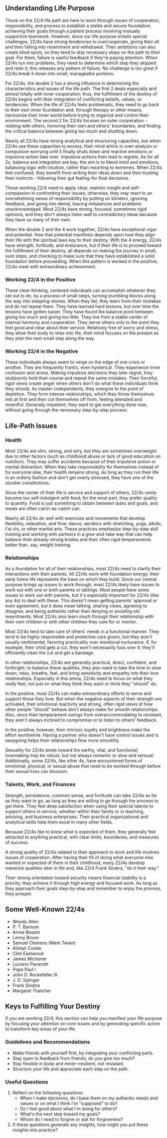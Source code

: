 ## Understanding Life Purpose

Those on the 22/4 life path are here to work through issues of cooperation, responsibility, and process to establish a stable and secure foundation, achieving their goals through a patient process involving mutually supportive teamwork. However, since our life purpose entails special challenges, 22/4s have strong tendencies to overcooperate, giving their all and then falling into resentment and withdrawal. Their ambitions can also create blind spots, so they tend to skip necessary steps on the path to their goal. For them, failure is useful feedback if they're paying attention. When 22/4s run into problems, they need to determine which step they skipped and redo it; this releases any pattern of failure. No challenge is too great if 22/4s break it down into small, manageable portions.

For 22/4s, the double 2 has a strong influence in determining the characteristics and issues of the life path. The first 2 deals especially and almost totally with inner cooperation; thus, the fulfillment of the destiny of 22/4s begins with their integration of conflicting beliefs, values, or tendencies. When the life of 22/4s feels problematic, they need to go back to their own inner foundation and, through therapy or other means, harmonize their inner world before trying to organize and control their environment. The second 2 for 22/4s focuses on outer cooperation - relating with others, honoring their own and others' boundaries, and finding the critical balance between giving too much and shutting down.

Nearly all 22/4s have strong analytical and structuring capacities, but when 22/4s use these capacities to excess, their mind whirls in over-analysis or compulsive worrying until it finally shuts down and reactive emotions or impulsive action take over. Impulsive actions then lead to regrets. As for all 2s, balance and integration are key; the aim is to blend mind and emotions, balancing logic with intuition, rather than resorting to extremes. When 22/4s feel confused, they benefit from writing their ideas down and then trusting their instincts - following their gut feeling-for final decisions.

Those working 22/4 need to apply clear, realistic insight and self-compassion in confronting their issues; otherwise, they may react to an overwhelming sense of responsibility by putting on blinders, ignoring feedback, and going into denial, leaving imbalances and problems unacknowledged. Most 22/4s have strong, focused, sometimes rigid opinions, and they don't always listen well to contradictory ideas because they have so many of their own.

When the double 2 and the 4 work together, 22/4s have exceptional vigor and potential. How that potential manifests depends upon how they align their life with the spiritual laws key to their destiny. With the 4 energy, 22/4s have strength, fortitude, and endurance, but if their life is to proceed toward the fulfillment of their destiny, all depends on making the journey in small, sure steps, and checking to make sure that they have established a solid foundation before proceeding. When this pattern is worked in the positive, 22/4s meet with extraordinary achievement.

### Working 22/4 in the Positive

These clear-thinking, centered individuals can accomplish whatever they set out to do, by a process of small steps, turning stumbling blocks along the way into stepping-stones. When they fail, they learn from their mistakes and do not repeat them. They have learned hard lessons, but over time the lessons have gotten easier. They have found the balance point between giving too much and giving too little. They live from a stable center of internal harmony and cooperation. They serve others only to the point they feel good and clear about their service. Relatively free of worry and stress, they allow their body to relax into life; their mind focuses on the present as they plan the next small step along the way.

### Working 22/4 in the Negative

These individuals always seem to verge on the edge of one crisis or another. They are frequently frantic, even hysterical. They experience inner confusion and stress. Making impulsive decisions they later regret, they stubbornly hold their course and repeat the same mistakes. Their forceful, rigid views create anger when others don't do what these individuals think they should. As master codependents, they overgive to the point of depletion. They form intense relationships, which they throw themselves into at first and then cut themselves off from, feeling alienated and resentful. Generally impatient, they want to get everything done *now*, without going through the necessary step-by-step process.

## Life-Path Issues

### Health

Most 22/4s are slim, strong, and wiry, but they are sometimes overweight due to other factors (such as childhood abuse or lack of good education on nutrition). They may suffer accidents because of their impulsive action or mental distraction. When they take responsibility for themselves instead of for everyone else, their health remains strong. As long as they run their life in an orderly fashion and don't get overly stressed, they have one of the sturdier constitutions.

Since the center of their life is service and support of others, 22/4s rarely become too self-indulgent with food; for the most part, they prefer quality to quantity. Food is just something to obtain between tasks and goals, and meals are often catch-as-catch-can.

Nearly all 22/4s do well with exercises and movements that develop flexibility, relaxation, and flow; dance, aerobics with stretching, yoga, aikido, t'ai chi, or other martial arts. These practices emphasize step-by-step skill training and working with partners in a give-and-take way that can help balance their already-strong bodies and their often rigid temperaments better than, say, weight training.

### Relationships

As a foundation for all of their relationships, most 22/4s need to clarify their interactions with their parents. All 22/4s work with foundation energy; their early home life represents the base on which they build. Since our central purpose brings up issues to work through, most 22/4s likely have issues to work out with one or both parents or siblings. Most people have some issues to work out with parents, but it's especially important for 22/4s (like any 4s) to deal with these. This doesn't mean getting parents' approval or even agreement, but it does mean talking, sharing views, agreeing to disagree, and being authentic rather than denying or avoiding old resentments. Most 22/4s also learn much through their relationship with their own children or with other children they care for or mentor.

Most 22/4s tend to take care of others' needs in a functional manner. They tend to be highly responsible and protective care givers, but they aren't usually sentimental, favoring practicality over emotional nurturance. If, for example, their child gets a cut, they won't necessarily fuss over it; they'll efficiently clean the cut and get a bandage.

In other relationships, 22/4s are generally practical, direct, confident, and forthright; to balance these qualities, they also need to take the time to slow down, relax, breathe, feel, and bring sensitivity and empathy into their love relationships. Especially in this arena, 22/4s need to focus on what they *really* feel, not just on what they think they want or think they "should" do.

In the positive, most 22/4s can make extraordinary efforts to serve and support those they love. But when the negative aspects of their strength are activated, their emotional reactivity and strong, often rigid views of how other people "should" behave don't always make for smooth relationships. Also, since their temperament swings from overaccommodating to resistant, they aren't always inclined to compromise or to listen to others' feedback.

In the positive, however, their intrinsic loyalty and brightness make the effort worthwhile. Having a partner who doesn't have control issues and is easygoing helps their relationships flow more smoothly.

Sexuality for 22/4s tends toward the earthy, vital, and functional; lovemaking may be robust, but not always romantic or slow and sensual. Additionally, some 22/4s, like other 4s, have encountered forms of emotional, physical, or sexual abuse that need to be worked through before their sexual lives can blossom.

### Talents, Work, and Finances

Strength, persistence, common sense, and fortitude can take 22/4s as far as they want to go, as long as they are willing to go through the process to get there. They feel deep satisfaction when using their special talents to support others in service, whether within their family or in teaching, advising, and business enterprises. Their practical organizational and analytical skills help them excel in many other fields.

Because 22/4s like to know what is expected of them, they generally feel attracted to anything practical, with clear limits, boundaries, and measures of success.

A strong quality of 22/4s related to their approach to work and life involves issues of cooperation. After having their fill of doing what everyone else wanted or expected of them in their childhood, many 22/4s develop maverick qualities later in life and, like 22/4 Frank Sinatra, "do it their way."

Their strong orientation toward security means financial stability is a priority; they achieve it through high energy and focused work. As long as they approach their goals step-by-step and remember to enjoy the process, they prosper.

## Some Well-Known 22/4s

* Woody Allen
* P. T. Barnum
* Annie Besant
* Lenny Bruce
* Samuel Clemens (Mark Twain)
* Alistair Cooke
* Clint Eastwood
* James Michener
* Luciano Pavarotti
* Pope Paul I
* John D. Rockefeller III
* J. D. Salinger
* Frank Sinatra
* Margaret Thatcher

## Keys to Fulfilling Your Destiny

If you are working 22/4, this section can help you manifest your life purpose by focusing your attention on core issues and by generating specific action to transform key areas of your life.

### Guidelines and Recommendations

* Make friends with yourself first, by integrating your conflicting parts.
* Stay open to feedback from friends; do you give too much?
* Stay flexible in body and mind—resilient, not resistant.
* Structure your life and appreciate each step on the path.

### Useful Questions

1. Reflect on the following questions:
    * When I make decisions, do I base them on my authentic needs and values or on what I think I'm "supposed" to do?
    * Do I feel good about what I'm doing for others?
    * What's the next step toward my goals?
    * Whom do I need to forgive or ask for forgiveness?
2. If these questions generate any insights, how might you put these insights into practice?

